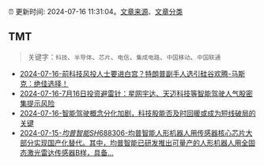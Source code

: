 :alarm_clock: 更新时间: 2024-07-16 11:31:04。[文章来源](/README.md)、[文章分类](/TAGS.md)

## TMT


> 关键字：`科技`、`半导体`、`芯片`、`电信`、`集成电路`、`中国移动`、`中国联通`



- [2024-07-16-前科技风投人士要进白宫？特朗普副手人选引硅谷欢腾-马斯克：绝佳选择！](https://www.cls.cn/detail/1734835) 
- [2024-07-16-7月16日投资避雷针：星网宇达、天迈科技等智能驾驶人气股密集提示风险](https://www.cls.cn/detail/1734667) 
- [2024-07-16-智能驾驶概念分化加剧，科技股能否及时回暖或成为短线破局的关键](https://www.cls.cn/detail/1734727) 
- [2024-07-15-$均普智能SH688306$-均普智能人形机器人用传感器核心芯片大部分实现国产化替代。其中，均普智能已研发推出可量产的人形机器人用全固态激光雷达传感器B样，具备...](https://xueqiu.com/7557082636/297481282) 
